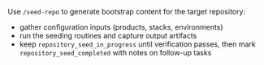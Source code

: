 Use `/seed-repo` to generate bootstrap content for the target repository:

- gather configuration inputs (products, stacks, environments)
- run the seeding routines and capture output artifacts
- keep `repository_seed_in_progress` until verification passes, then mark `repository_seed_completed` with notes on follow-up tasks
